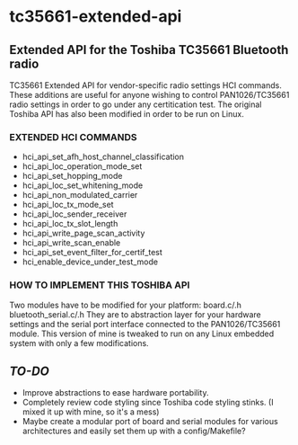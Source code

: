 # tc35661-extended-api
## Extended API for the Toshiba TC35661 Bluetooth radio

TC35661 Extended API for vendor-specific radio settings HCI commands.
These additions are useful for anyone wishing to control PAN1026/TC35661 radio settings in order to go under any certitication test.
The original Toshiba API has also been modified in order to be run on Linux.

### EXTENDED HCI COMMANDS
* hci_api_set_afh_host_channel_classification
* hci_api_loc_operation_mode_set
* hci_api_set_hopping_mode
* hci_api_loc_set_whitening_mode
* hci_api_non_modulated_carrier
* hci_api_loc_tx_mode_set
* hci_api_loc_sender_receiver
* hci_api_loc_tx_slot_length
* hci_api_write_page_scan_activity
* hci_api_write_scan_enable
* hci_api_set_event_filter_for_certif_test
* hci_enable_device_under_test_mode

### HOW TO IMPLEMENT THIS TOSHIBA API
Two modules have to be modified for your platform:
board.c/.h
bluetooth_serial.c/.h
They are to abstraction layer for your hardware settings and the serial port interface connected to the PAN1026/TC35661 module.
This version of mine is tweaked to run on any Linux embedded system with only a few modifications.

## _TO-DO_
* Improve abstractions to ease hardware portability.
* Completely review code styling since Toshiba code styling stinks. (I mixed it up with mine, so it's a mess)
* Maybe create a modular port of board and serial modules for various architectures and easily set them up with a config/Makefile?
